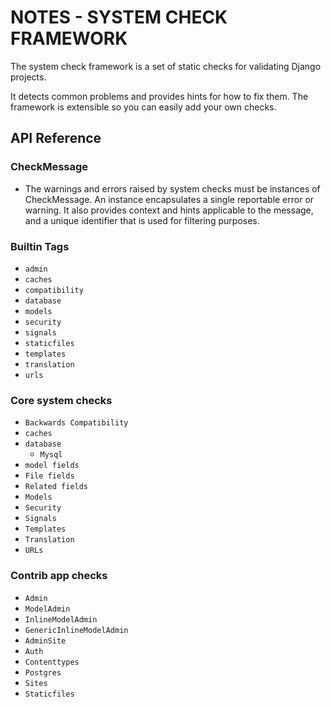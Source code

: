 # NOTES - SYSTEM CHECK FRAMEWORK

The system check framework is a set of static checks for validating Django projects.

It detects common problems and provides hints for how to fix them. The framework is extensible so you
can easily add your own checks.

## API Reference

### CheckMessage

- The warnings and errors raised by system checks must be instances of CheckMessage. An instance 
encapsulates a single reportable error or warning. It also provides context and hints applicable
to the message, and a unique identifier that is used for filtering purposes.

### Builtin Tags

- `admin`
- `caches`
- `compatibility`
- `database`
- `models`
- `security`
- `signals`
- `staticfiles`
- `templates`
- `translation`
- `urls`

### Core system checks

- `Backwards Compatibility`
- `caches`
- `database`
    - `Mysql`
- `model fields`
- `File fields`
- `Related fields`
- `Models`
- `Security`
- `Signals`
- `Templates`
- `Translation`
- `URLs`

### Contrib app checks

- `Admin`
- `ModelAdmin`
- `InlineModelAdmin`
- `GenericInlineModelAdmin`
- `AdminSite`
- `Auth`
- `Contenttypes`
- `Postgres`
- `Sites`
- `Staticfiles`
